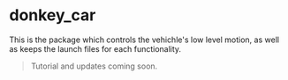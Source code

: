 # donkey_car

This is the package which controls the vehichle's low level motion, as well as keeps the launch files for each functionality.

> Tutorial and updates coming soon.
